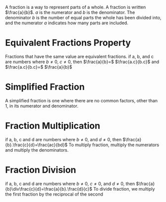 A fraction is a way to represent parts of a whole. A fraction is written $\frac{a}{b}$. $a$ is the numerator and $b$ is the denominator.
The denominator $b$ is the number of equal parts the whole has been divided into, and the numerator $a$ indicates how many parts are included.
# Equivalent Fractions Property
Fractions that have the same value are equivalent fractions. if a, b, and c are numbers where $b\neq0$, $c\neq0$, then $\frac{a}{b}=$ $\frac{a.c}{b.c}$ and $\frac{a.c}{b.c}=$ $\frac{a}{b}$
# Simplified Fraction
A simplified fraction is one where there are no common factors, other than 1, in its numerator and denominator.
# Fraction Multiplication
if a, b, c and d are numbers where $b\neq0$, and $d\neq0$, then $\frac{a}{b}.\frac{c}{d}=\frac{ac}{bd}$ 
To multiply fraction, multiply the numerators and multiply the denominators.
# Fraction Division
if a, b, c and d are numbers where $b\neq0$, $c\neq0$, and $d\neq0$, then $\frac{a}{b}\div\frac{c}{d}=\frac{a}{b}.\frac{d}{c}$ 
To divide fraction, we multiply the first fraction by the reciprocal of the second

